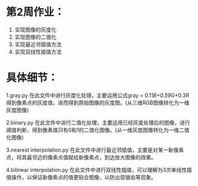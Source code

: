 # 第2周作业：

1. 实现图像的灰度化
2. 实现图像的二值化
3. 实现最近邻插值方法
4. 实现双线性插值方法

# 具体细节：

1.gray.py
    在此文件中进行灰度化处理，主要运用公式gray = 0.11*B+0.59*G+0.3R得到像素点的灰度值，进而得到原始图像的灰度图。(从三维RGB图像转化为一维灰度图像)

2.binary.py
    在此文件中进行二值化处理，主要运用已经灰度处理后的图像，进行阈值判断，得到像素值只有0和1的二值化图像。(从一维灰度图像转化为一维二值化图像)

3.nearest interpolation.py
    在此文件中进行最近邻插值，主要是对某一新像素点，将其最邻近的像素点值赋给新像素点，到达放大图像的效果。

4.bilinear interpolation.py
    在此文件中进行双线性插值，可以理解为3次单线性插值操作，以保证新像素点的值更贴合图像，以防出现锯齿等现象。